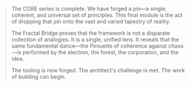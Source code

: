 > The CORE series is complete. We have forged a pin—a single, coherent, and universal set of principles. This final module is the act of dropping that pin onto the vast and varied tapestry of reality.
>
> The Fractal Bridge proves that the framework is not a disparate collection of analogies. It is a single, unified lens. It reveals that the same fundamental dance—the Pirouette of coherence against chaos—is performed by the electron, the forest, the corporation, and the idea.
>
> The tooling is now forged. The architect's challenge is met. The work of building can begin.